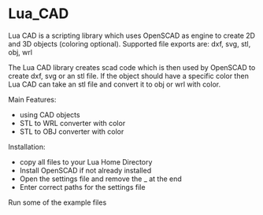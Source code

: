 # Lua_CAD

Lua CAD is a scripting library which uses OpenSCAD as engine to create 2D and 3D objects (coloring optional).
Supported file exports are: dxf, svg, stl, obj, wrl

The Lua CAD library creates scad code which is then used by OpenSCAD to create dxf, svg or an stl file.
If the object should have a specific color then Lua CAD can take an stl file and convert it to obj or wrl with color.

Main Features:
* using CAD objects
* STL to WRL converter with color
* STL to OBJ converter with color

Installation:
* copy all files to your Lua Home Directory
* Install OpenSCAD if not already installed
* Open the settings file and remove the _ at the end
* Enter correct paths for the settings file

Run some of the example files
